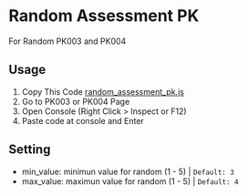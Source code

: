 # Random Assessment PK
For Random PK003 and PK004

## Usage
1. Copy This Code [random_assessment_pk.js](random_assessment_pk.js)
2. Go to PK003 or PK004 Page
3. Open Console (Right Click > Inspect or F12)
4. Paste code at console and Enter

## Setting
- min_value: minimun value for random (1 - 5) | `Default: 3`
- max_value: maximun value for random (1 - 5) | `Default: 4`
